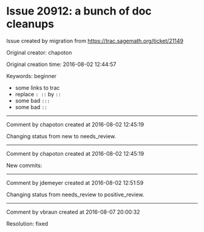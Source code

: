 # Issue 20912: a bunch of doc cleanups

Issue created by migration from https://trac.sagemath.org/ticket/21149

Original creator: chapoton

Original creation time: 2016-08-02 12:44:57

Keywords: beginner

* some links to trac
* replace `: ::` by `::`
* some bad `:::`
* some bad `::`


---

Comment by chapoton created at 2016-08-02 12:45:19

Changing status from new to needs_review.


---

Comment by chapoton created at 2016-08-02 12:45:19

New commits:


---

Comment by jdemeyer created at 2016-08-02 12:51:59

Changing status from needs_review to positive_review.


---

Comment by vbraun created at 2016-08-07 20:00:32

Resolution: fixed
